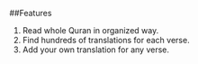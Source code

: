 ##Features

<ol>
<li>Read whole Quran in organized way.</li>
<li>Find hundreds of translations for each verse.</li>
<li>Add your own translation for any verse.</li>
</ol>

